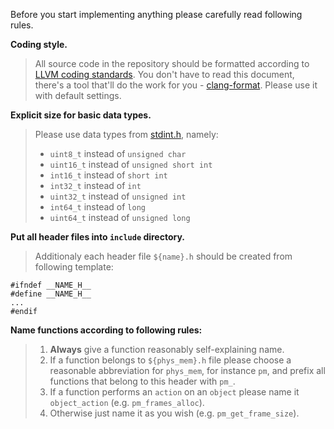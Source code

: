 Before you start implementing anything please carefully read following rules.

**Coding style.**

> All source code in the repository should be formatted according to [LLVM coding standards](http://llvm.org/docs/CodingStandards.html#source-code-formatting). You don't have to read this document, there's a tool that'll do the work for you - [clang-format](http://clang.llvm.org/docs/ClangFormat.html). Please use it with default settings.

**Explicit size for basic data types.**

> Please use data types from [stdint.h](http://www.cplusplus.com/reference/cstdint/), namely:
> * `uint8_t` instead of `unsigned char`
> * `uint16_t` instead of `unsigned short int`
> * `int16_t` instead of `short int`
> * `int32_t` instead of `int`
> * `uint32_t` instead of `unsigned int`
> * `int64_t` instead of `long`
> * `uint64_t` instead of `unsigned long`

**Put all header files into `include` directory.**

> Additionaly each header file `${name}.h` should be created from following template:

    #ifndef __NAME_H__
    #define __NAME_H__
    ...
    #endif

**Name functions according to following rules:**

> 1. __Always__ give a function reasonably self-explaining name.
> 2. If a function belongs to `${phys_mem}.h` file please choose a reasonable abbreviation for `phys_mem`, for instance `pm`, and prefix all functions that belong to this header with `pm_`.
> 3. If a function performs an `action` on an `object` please name it `object_action` (e.g. `pm_frames_alloc`).
> 4. Otherwise just name it as you wish (e.g. `pm_get_frame_size`).